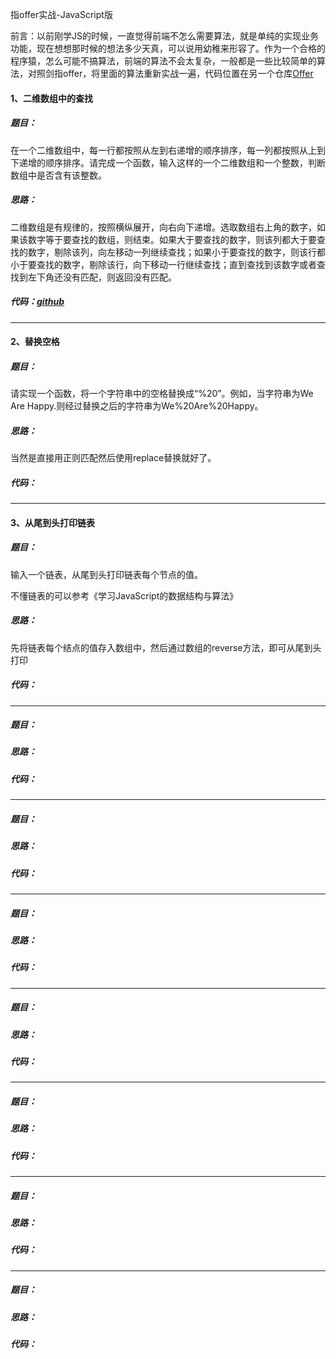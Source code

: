 指offer实战-JavaScript版

前言：以前刚学JS的时候，一直觉得前端不怎么需要算法，就是单纯的实现业务功能，现在想想那时候的想法多少天真，可以说用幼稚来形容了。作为一个合格的程序猿，怎么可能不搞算法，前端的算法不会太复杂，一般都是一些比较简单的算法，对照剑指offer，将里面的算法重新实战一遍，代码位置在另一个仓库[Offer](https://github.com/Xia-Ao/Offer)

#### 1、二维数组中的查找

##### 题目：

在一个二维数组中，每一行都按照从左到右递增的顺序排序，每一列都按照从上到下递增的顺序排序。请完成一个函数，输入这样的一个二维数组和一个整数，判断数组中是否含有该整数。

##### 思路：

二维数组是有规律的，按照横纵展开，向右向下递增。选取数组右上角的数字，如果该数字等于要查找的数组，则结束。如果大于要查找的数字，则该列都大于要查找的数字，剔除该列，向左移动一列继续查找；如果小于要查找的数字，则该行都小于要查找的数字，剔除该行，向下移动一行继续查找；直到查找到该数字或者查找到左下角还没有匹配，则返回没有匹配。

##### 代码：[github](https://github.com/Xia-Ao/Offer/tree/master/offer)

---

#### 2、替换空格

##### 题目：

请实现一个函数，将一个字符串中的空格替换成“%20”。例如，当字符串为We Are Happy.则经过替换之后的字符串为We%20Are%20Happy。

##### 思路：

当然是直接用正则匹配然后使用replace替换就好了。

##### 代码：

---

#### 3、从尾到头打印链表

##### 题目：

输入一个链表，从尾到头打印链表每个节点的值。

不懂链表的可以参考《学习JavaScript的数据结构与算法》

##### 思路：

先将链表每个结点的值存入数组中，然后通过数组的reverse方法，即可从尾到头打印

##### 代码：

---

##### 题目：

##### 思路：

##### 代码：

---

##### 题目：

##### 思路：

##### 代码：

---

##### 题目：

##### 思路：

##### 代码：

---

##### 题目：

##### 思路：

##### 代码：

---

##### 题目：

##### 思路：

##### 代码：

---

##### 题目：

##### 思路：

##### 代码：

---

##### 题目：

##### 思路：

##### 代码：



